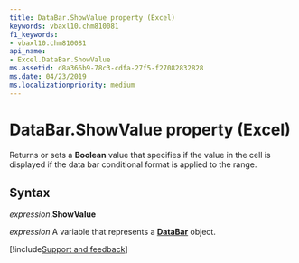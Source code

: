 ```yaml
---
title: DataBar.ShowValue property (Excel)
keywords: vbaxl10.chm810081
f1_keywords:
- vbaxl10.chm810081
api_name:
- Excel.DataBar.ShowValue
ms.assetid: d8a366b9-78c3-cdfa-27f5-f27082832828
ms.date: 04/23/2019
ms.localizationpriority: medium
---
```



# DataBar.ShowValue property (Excel)

Returns or sets a **Boolean** value that specifies if the value in the cell is displayed if the data bar conditional format is applied to the range.


## Syntax

_expression_.**ShowValue**

_expression_ A variable that represents a **[DataBar](Excel.DataBar.md)** object.




[!include[Support and feedback](~/includes/feedback-boilerplate.md)]